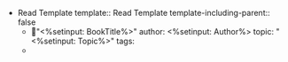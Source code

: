 - Read Template
  template:: Read Template
  template-including-parent:: false
	- 📕"<%setinput: BookTitle%>"
	  author: <%setinput: Author%>
	  topic: "<%setinput: Topic%>"
	  tags:
	-